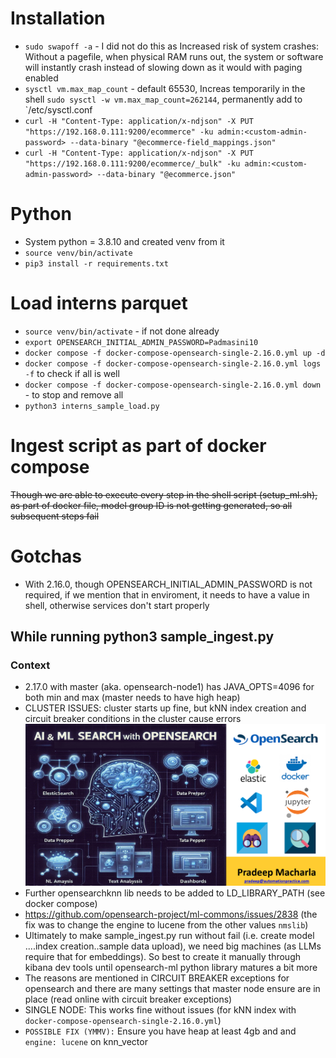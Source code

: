 # Installation
- `sudo swapoff -a` - I did not do this as Increased risk of system crashes: Without a pagefile, when physical RAM runs out, the system or software will instantly crash instead of slowing down as it would with paging enabled
- `sysctl vm.max_map_count` - default 65530, Increas temporarily in the shell `sudo sysctl -w vm.max_map_count=262144`, permanently add to `/etc/sysctl.conf
- `curl -H "Content-Type: application/x-ndjson" -X PUT "https://192.168.0.111:9200/ecommerce" -ku admin:<custom-admin-password> --data-binary "@ecommerce-field_mappings.json"`
- `curl -H "Content-Type: application/x-ndjson" -X PUT "https://192.168.0.111:9200/ecommerce/_bulk" -ku admin:<custom-admin-password> --data-binary "@ecommerce.json"`

# Python
- System python = 3.8.10 and created venv from it
- `source venv/bin/activate` 
- `pip3 install -r requirements.txt`

# Load interns parquet
- `source venv/bin/activate` - if not done already
- `export OPENSEARCH_INITIAL_ADMIN_PASSWORD=Padmasini10`
- `docker compose -f docker-compose-opensearch-single-2.16.0.yml up -d`
- `docker compose -f docker-compose-opensearch-single-2.16.0.yml logs -f` to check if all is well
- `docker compose -f docker-compose-opensearch-single-2.16.0.yml down` - to stop and remove all
- `python3 interns_sample_load.py`

# Ingest script as part of docker compose
~~Though we are able to execute every step in the shell script (setup_ml.sh), as part of docker file, model group ID is not getting generated, so all subsequent steps fail~~

# Gotchas
- With 2.16.0, though OPENSEARCH_INITIAL_ADMIN_PASSWORD is not required, if we mention that in enviroment, it needs to have a value in shell, otherwise services don't start properly

## While running python3 sample_ingest.py
### Context
- 2.17.0 with master (aka. opensearch-node1) has JAVA_OPTS=4096 for both min and max (master needs to have high heap)
- CLUSTER ISSUES: cluster starts up fine, but kNN index creation and circuit breaker conditions in the cluster cause errors
![alt text](image.png)
- Further opensearchknn lib needs to be added to LD_LIBRARY_PATH (see docker compose)
- https://github.com/opensearch-project/ml-commons/issues/2838 (the fix was to change the engine to lucene from the other values `nmslib`)
- Ultimately to make sample_ingest.py run without fail (i.e. create model ....index creation..sample data upload), we need big machines (as LLMs require that for embeddings). So best to create it manually through kibana dev tools until opensearch-ml python library matures a bit more
- The reasons are mentioned in CIRCUIT BREAKER exceptions for opensearch and there are many settings that master node ensure are in place (read online with circuit breaker exceptions)
- SINGLE NODE: This works fine without issues (for kNN index with `docker-compose-opensearch-single-2.16.0.yml`)
- `POSSIBLE FIX (YMMV):` Ensure you have heap at least 4gb and and `engine: lucene` on knn_vector